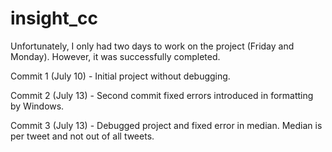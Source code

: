 # insight_cc

Unfortunately, I only had two days to work on the project (Friday and Monday). However, it was successfully completed.

Commit 1 (July 10) - Initial project without debugging. 

Commit 2 (July 13) - Second commit fixed errors introduced in formatting by Windows. 

Commit 3 (July 13) - Debugged project and fixed error in median. Median is per tweet and not out of all tweets.
